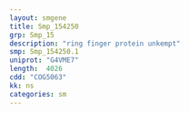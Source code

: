 ```yaml
---
layout: smgene
title: Smp_154250
grp: Smp_15
description: "ring finger protein unkempt"
smp: Smp_154250.1
uniprot: "G4VME7"
length:  4026
cdd: "COG5063"
kk: ns
categories: sm
---
```

